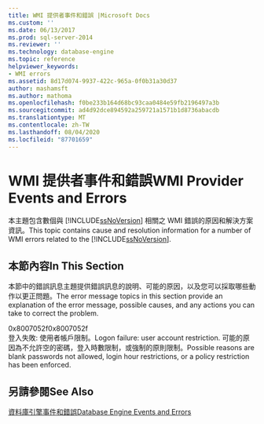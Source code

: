 ```yaml
---
title: WMI 提供者事件和錯誤 |Microsoft Docs
ms.custom: ''
ms.date: 06/13/2017
ms.prod: sql-server-2014
ms.reviewer: ''
ms.technology: database-engine
ms.topic: reference
helpviewer_keywords:
- WMI errors
ms.assetid: 8d17d074-9937-422c-965a-0f0b31a30d37
author: mashamsft
ms.author: mathoma
ms.openlocfilehash: f0be233b164d68bc93caa0484e59fb2196497a3b
ms.sourcegitcommit: ad4d92dce894592a259721a1571b1d8736abacdb
ms.translationtype: MT
ms.contentlocale: zh-TW
ms.lasthandoff: 08/04/2020
ms.locfileid: "87701659"
---
```

# <a name="wmi-provider-events-and-errors"></a><span data-ttu-id="581aa-102">WMI 提供者事件和錯誤</span><span class="sxs-lookup"><span data-stu-id="581aa-102">WMI Provider Events and Errors</span></span>
  <span data-ttu-id="581aa-103">本主題包含數個與 [!INCLUDE[ssNoVersion](../../includes/ssnoversion-md.md)] 相關之 WMI 錯誤的原因和解決方案資訊。</span><span class="sxs-lookup"><span data-stu-id="581aa-103">This topic contains cause and resolution information for a number of WMI errors related to the [!INCLUDE[ssNoVersion](../../includes/ssnoversion-md.md)].</span></span>  
  
## <a name="in-this-section"></a><span data-ttu-id="581aa-104">本節內容</span><span class="sxs-lookup"><span data-stu-id="581aa-104">In This Section</span></span>  
 <span data-ttu-id="581aa-105">本節中的錯誤訊息主題提供錯誤訊息的說明、可能的原因，以及您可以採取哪些動作以更正問題。</span><span class="sxs-lookup"><span data-stu-id="581aa-105">The error message topics in this section provide an explanation of the error message, possible causes, and any actions you can take to correct the problem.</span></span>  
  
 <span data-ttu-id="581aa-106">0x8007052f</span><span class="sxs-lookup"><span data-stu-id="581aa-106">0x8007052f</span></span>  
 <span data-ttu-id="581aa-107">登入失敗: 使用者帳戶限制。</span><span class="sxs-lookup"><span data-stu-id="581aa-107">Logon failure: user account restriction.</span></span> <span data-ttu-id="581aa-108">可能的原因為不允許空的密碼，登入時數限制，或強制的原則限制。</span><span class="sxs-lookup"><span data-stu-id="581aa-108">Possible reasons are blank passwords not allowed, login hour restrictions, or a policy restriction has been enforced.</span></span>  
  
## <a name="see-also"></a><span data-ttu-id="581aa-109">另請參閱</span><span class="sxs-lookup"><span data-stu-id="581aa-109">See Also</span></span>  
 [<span data-ttu-id="581aa-110">資料庫引擎事件和錯誤</span><span class="sxs-lookup"><span data-stu-id="581aa-110">Database Engine Events and Errors</span></span>](../../relational-databases/native-client-ole-db-errors/errors.md)  
  
  

